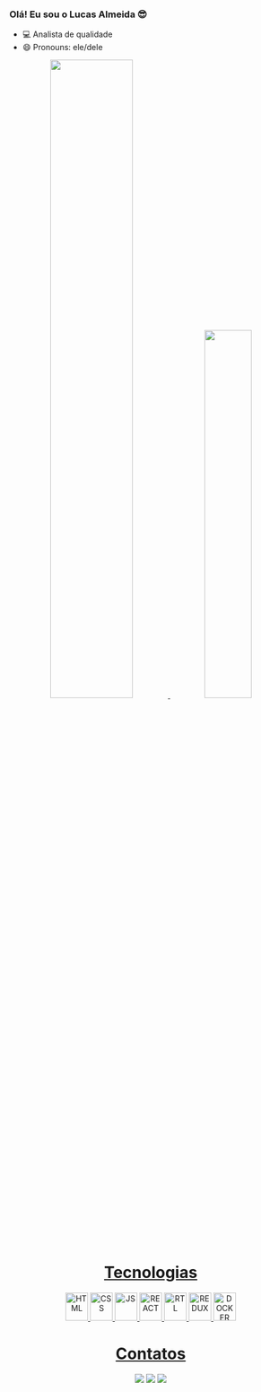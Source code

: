 ### Olá! Eu sou o Lucas Almeida 😎

- 💻 Analista de qualidade
- 😄 Pronouns: ele/dele

<div align="center">
  <a href="https://github.com/lucasalmeida30">
  <img width="54%" src="https://github-readme-stats.vercel.app/api?username=lucasalmeida30&show_icons=true&theme=github_dark&include_all_commits=true&count_private=true"/>
  <img width="41%" src="https://github-readme-stats.vercel.app/api/top-langs/?username=lucasalmeida30&layout=compact&langs_count=7&theme=github_dark"/>
</div>
  
  <h1 align="center">Tecnologias</h1>

<div style="display: inline_block" align="center">
  <img alt="HTML" height="50" width="40" src="https://cdn.jsdelivr.net/gh/devicons/devicon/icons/html5/html5-original.svg" />
  <img alt="CSS" height="50" width="40" src="https://cdn.jsdelivr.net/gh/devicons/devicon/icons/css3/css3-original.svg" />
  <img alt="JS" height="50" width="40" src="https://cdn.jsdelivr.net/gh/devicons/devicon/icons/javascript/javascript-original.svg" />
  <img alt="REACT" height="50" width="40" src="https://cdn.jsdelivr.net/gh/devicons/devicon/icons/react/react-original.svg" />
  <img alt="RTL" height="50" width="40" src="https://testing-library.com/img/logo-large.png" alt="rtl icon" />
  <img alt="REDUX" height="50" width="40" src="https://cdn.jsdelivr.net/gh/devicons/devicon/icons/redux/redux-original.svg" />
  <img alt="DOCKER" height="50" width="40" src="https://cdn.jsdelivr.net/gh/devicons/devicon/icons/docker/docker-plain.svg" />
</div>
   
  <h1 align="center">Contatos</h1>
  
<div width="100%" align="center">
   <a href="https://www.linkedin.com/in/lucasalmeida30/" target="_blank"><img src="https://img.shields.io/badge/-LinkedIn-%230077B5?style=for-the-badge&logo=linkedin&logoColor=white" target="_blank"></a> 
  <a href="https://www.instagram.com/_luucas2/" target="_blank"><img src="https://img.shields.io/badge/-Instagram-%23E4405F?style=for-the-badge&logo=instagram&logoColor=white" target="_blank"></a>
  <a href = "lucas_almeida12@icloud.com"><img src="https://img.shields.io/badge/-Gmail-%23333?style=for-the-badge&logo=gmail&logoColor=white" target="_blank"></a>
    
</div>
